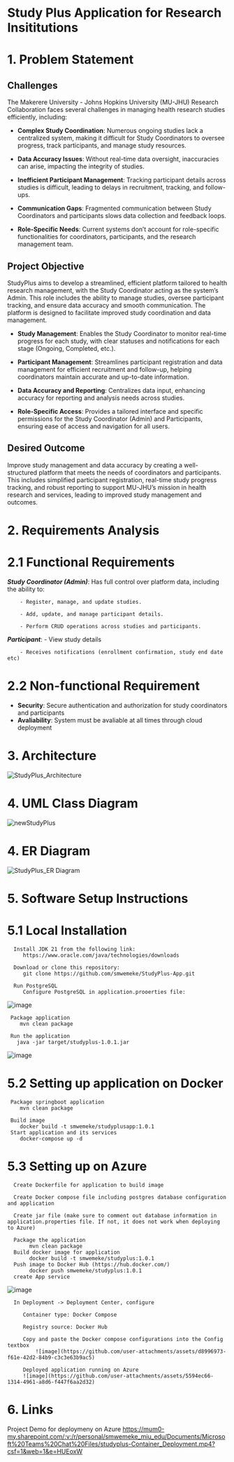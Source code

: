# Study Plus Application for Research Insititutions

# 1. Problem Statement

## Challenges
The Makerere University - Johns Hopkins University (MU-JHU) Research Collaboration faces several challenges in managing health research studies efficiently, including:

- **Complex Study Coordination**: Numerous ongoing studies lack a centralized system, making it difficult for Study Coordinators to oversee progress, track participants, and manage study resources.

- **Data Accuracy Issues**: Without real-time data oversight, inaccuracies can arise, impacting the integrity of studies.

- **Inefficient Participant Management**: Tracking participant details across studies is difficult, leading to delays in recruitment, tracking, and follow-ups.

- **Communication Gaps**: Fragmented communication between Study Coordinators and participants slows data collection and feedback loops.

- **Role-Specific Needs**: Current systems don’t account for role-specific functionalities for coordinators, participants, and the research management team.

## Project Objective
StudyPlus aims to develop a streamlined, efficient platform tailored to health research management, with the Study Coordinator acting as the system’s Admin. This role includes the ability to manage studies, oversee participant tracking, and ensure data accuracy and smooth communication. The platform is designed to facilitate improved study coordination and data management. 


- **Study Management**: Enables the Study Coordinator to monitor real-time progress for each study, with clear statuses and notifications for each stage (Ongoing, Completed, etc.).

- **Participant Management**: Streamlines participant registration and data management for efficient recruitment and follow-up, helping coordinators maintain accurate and up-to-date information.

- **Data Accuracy and Reporting**: Centralizes data input, enhancing accuracy for reporting and analysis needs across studies.

- **Role-Specific Access**: Provides a tailored interface and specific permissions for the Study Coordinator (Admin) and Participants, ensuring ease of access and navigation for all users.

## Desired Outcome

Improve study management and data accuracy by creating a well-structured platform that meets the needs of coordinators and participants. This includes simplified participant registration, real-time study progress tracking, and robust reporting to support MU-JHU’s mission in health research and services, leading to improved study management and outcomes.

# 2. Requirements Analysis

# 2.1 Functional Requirements

  ***Study Coordinator (Admin)***: Has full control over platform data, including the ability to:
   
        - Register, manage, and update studies.
        
        - Add, update, and manage participant details.
        
        - Perform CRUD operations across studies and participants.
        
   ***Participant***: 
        - View study details
        
        - Receives notifications (enrollment confirmation, study end date etc)
        

# 2.2 Non-functional Requirement
- **Security**: Secure authentication and authorization for study coordinators and participants
- **Avaliability**: System must be avaliable at all times through cloud deployment

# 3. Architecture

![StudyPlus_Architecture](https://github.com/user-attachments/assets/541d2232-e753-4f00-9d84-2e059bed4602)

# 4. UML Class Diagram

![newStudyPlus](https://github.com/user-attachments/assets/f0434061-622a-4f80-b44e-f4dd12888588)

# 4. ER Diagram

![StudyPlus_ER Diagram](https://github.com/user-attachments/assets/c362d063-874e-48c3-b8cc-662d6edbc20d)

# 5. Software Setup Instructions
# 5.1 Local Installation
      Install JDK 21 from the following link:
         https://www.oracle.com/java/technologies/downloads

      Download or clone this repository:
         git clone https://github.com/smwemeke/StudyPlus-App.git

      Run PostgreSQL
         Configure PostgreSQL in application.prooerties file:
![image](https://github.com/user-attachments/assets/0ab118e8-17d1-4550-a57f-a0c4fa0e3b95)

     Package application
        mvn clean package

     Run the application
       java -jar target/studyplus-1.0.1.jar
![image](https://github.com/user-attachments/assets/bf177996-f006-426e-ab20-f954d0ae5716)

# 5.2 Setting up application on Docker
     Package springboot application
        mvn clean package
     
     Build image
        docker build -t smwemeke/studyplusapp:1.0.1
     Start application and its services 
        docker-compose up -d

# 5.3 Setting up on Azure

      Create Dockerfile for application to build image

      Create Docker compose file including postgres database configuration  and application

      Create jar file (make sure to comment out database information in application.properties file. If not, it does not work when deploying to Azure)

      Package the application
           mvn clean package
      Build docker image for application
           docker build -t smwemeke/studyplus:1.0.1
      Push image to Docker Hub (https://hub.docker.com/)
           docker push smwemeke/studyplus:1.0.1
      create App service

  ![image](https://github.com/user-attachments/assets/8fadfb8a-d275-4af3-8f77-75873f982d16)

      In Deployment -> Deployment Center, configure

         Container type: Docker Compose

         Registry source: Docker Hub

         Copy and paste the Docker compose configurations into the Config textbox
             ![image](https://github.com/user-attachments/assets/d8996973-f61e-42d2-84b9-c3c3e63b9ac5)

         Deployed application running on Azure
         ![image](https://github.com/user-attachments/assets/5594ec66-1314-4961-a8d6-f447f6aa2d32)

# 6. Links
Project Demo for deploymeny on Azure
https://mum0-my.sharepoint.com/:v:/r/personal/smwemeke_miu_edu/Documents/Microsoft%20Teams%20Chat%20Files/studyplus-Container_Deployment.mp4?csf=1&web=1&e=HUEoxW




        
